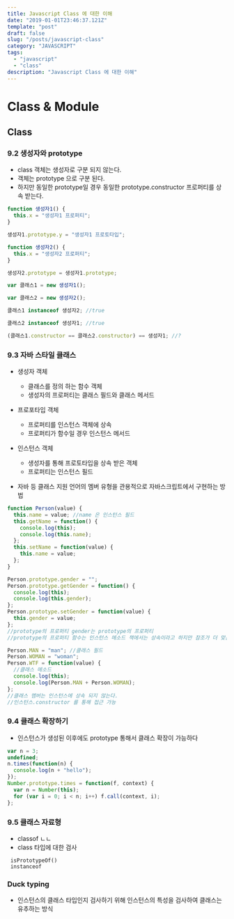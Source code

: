 ```yaml
---
title: Javascript Class 에 대한 이해
date: "2019-01-01T23:46:37.121Z"
template: "post"
draft: false
slug: "/posts/javascript-class"
category: "JAVASCRIPT"
tags:
  - "javascript"
  - "class"
description: "Javascript Class 에 대한 이해"
---
```


# Class & Module

## Class

### 9.2 생성자와 prototype

- class 객체는 생성자로 구분 되지 않는다.
- 객체는 prototype 으로 구분 된다.
- 하지만 동일한 prototype일 경우 동일한 prototype.constructor 프로퍼티를 상속 받는다.

```javascript
function 생성자1() {
  this.x = "생성자1 프로퍼티";
}

생성자1.prototype.y = "생성자1 프로토타입";

function 생성자2() {
  this.x = "생성자2 프로퍼티";
}

생성자2.prototype = 생성자1.prototype;

var 클래스1 = new 생성자1();

var 클래스2 = new 생성자2();

클래스1 instanceof 생성자2; //true

클래스2 instanceof 생성자1; //true

(클래스1.constructor == 클래스2.constructor) == 생성자1; //?
```

### 9.3 자바 스타일 클래스

- 생성자 객체
  - 클래스를 정의 하는 함수 객체
  - 생성자의 프로퍼티는 클래스 필드와 클래스 메서드
- 프로포타입 객체
  - 프로퍼티를 인스턴스 객체에 상속
  - 프로퍼티가 함수일 경우 인스턴스 메서드
- 인스턴스 객체

  - 생성자를 통해 프로토타입을 상속 받은 객체
  - 프로퍼티는 인스턴스 필드

- 자바 등 클래스 지원 언어의 멤버 유형을 관용적으로 자바스크립트에서 구현하는 방법

```javascript
function Person(value) {
  this.name = value; //name 은 인스턴스 필드
  this.getName = function() {
    console.log(this);
    console.log(this.name);
  };
  this.setName = function(value) {
    this.name = value;
  };
}

Person.prototype.gender = "";
Person.prototype.getGender = function() {
  console.log(this);
  console.log(this.gender);
};
Person.prototype.setGender = function(value) {
  this.gender = value;
};
//prototype의 프로퍼티 gender는 prototype의 프로퍼티
//prototype의 프로퍼티 함수는 인스턴스 메소드 책에서는 상속이라고 하지만 참조가 더 맞는 표현인듯

Person.MAN = "man"; //클래스 필드
Person.WOMAN = "woman";
Person.WTF = function(value) {
  //클래스 메소드
  console.log(this);
  console.log(Person.MAN + Person.WOMAN);
};
//클래스 멤버는 인스턴스에 상속 되지 않는다.
//인스턴스.constructor 를 통해 접근 가능
```

### 9.4 클래스 확장하기

- 인스턴스가 생성된 이후에도 prototype 통해서 클래스 확장이 가능하다

```javascript
var n = 3;
undefined;
n.times(function(n) {
  console.log(n + "hello");
});
Number.prototype.times = function(f, context) {
  var n = Number(this);
  for (var i = 0; i < n; i++) f.call(context, i);
};
```

### 9.5 클래스 자료형

- classof ㄴㄴ
- class 타입에 대한 검사

```javasciprt
 isPrototypeOf()
 instanceof
```

### Duck typing

- 인스턴스의 클래스 타입인지 검사하기 위해 인스턴스의 특성을 검사하여 클래스는 유추하는 방식
